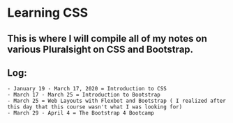 # Learning CSS
## This is where I will compile all of my notes on various Pluralsight on CSS and Bootstrap.

## Log:
	- January 19 - March 17, 2020 = Introduction to CSS
	- March 17 - March 25 = Introduction to Bootstrap    
	- March 25 = Web Layouts with Flexbot and Bootstrap ( I realized after this day that this course wasn't what I was looking for)
	- March 29 - April 4 = The Bootstrap 4 Bootcamp
